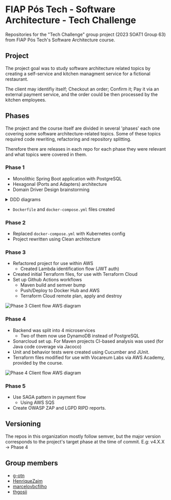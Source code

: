 # FIAP Pós Tech - Software Architecture - Tech Challenge 
Repositories for the "Tech Challenge" group project (2023 SOAT1 Group 63) from FIAP Pós Tech's Software Architecture course.

## Project
The project goal was to study software architecture related topics by creating a self-service and kitchen managment service for a fictional restaurant.

The client may identifiy itself; Checkout an order; Confirm it; Pay it via an external payment service, and the order could be then processed by the kitchen employees.

## Phases

The project and the course itself are divided in several 'phases' each one covering some software architecture-related topics.
Some of these topics required code rewriting, refactoring and repository splitting.

Therefore there are releases in each repo for each phase they were relevant and what topics were covered in them.

### Phase 1

  - Monolithic Spring Boot application with PostgreSQL
  - Hexagonal (Ports and Adapters) architecture
  - Domain Driver Design brainstorming

<details>
  <summary>DDD diagrams</summary>

  ![Phase 1 DDD](https://github.com/soat-tech-challenge/.github/assets/44736064/72b12aaf-4b68-48b6-a40b-e130368e0e82)

</details>

  - `Dockerfile` and `docker-compose.yml` files created

### Phase 2

  - Replaced `docker-compose.yml` with Kubernetes config
  - Project rewritten using Clean architecture

### Phase 3

  - Refactored project for use within AWS
    - Created Lambda identification flow (JWT auth)
  - Created initial Terraform files, for use with Terraform Cloud
  - Set up Github Actions workflows
    - Maven build and semver bump
    - Push/Deploy to Docker Hub and AWS
    - Terraform Cloud remote plan, apply and destroy

  ![Phase 3 Client flow AWS diagram](https://github.com/soat-tech-challenge/.github/assets/44736064/00a0f09e-daea-42d1-9354-cab56afac24e)

### Phase 4

  - Backend was split into 4 microservices
    - Two of them now use DynamoDB instead of PostgreSQL
  - Sonarcloud set up. For Maven projects CI-based analysis was used (for Java code coverage via Jacoco)
  - Unit and behavior tests were created using Cucumber and JUnit.
  - Terraform files modified for use with Vocareum Labs via AWS Academy, provided by the course.

  ![Phase 4 Client flow AWS diagram](https://github.com/soat-tech-challenge/.github/assets/44736064/92aee4bb-f2a0-41c1-8f7b-b3ee3a4a27b1)

### Phase 5

  - Use SAGA pattern in payment flow
    - Using AWS SQS
  - Create OWASP ZAP and LGPD RIPD reports.

## Versioning
The repos in this organization mostly follow semver, but the major version corresponds to the project's target phase at the time of commit. 
E.g: v4.X.X -> Phase 4

## Group members
- [g-otn](https://github.com/g-otn)
- [HenriqueZaim](https://github.com/HenriqueZaim)
- [marcelovbcfilho](https://github.com/marcelovbcfilho)
- [thgosii](https://github.com/thgosii)
